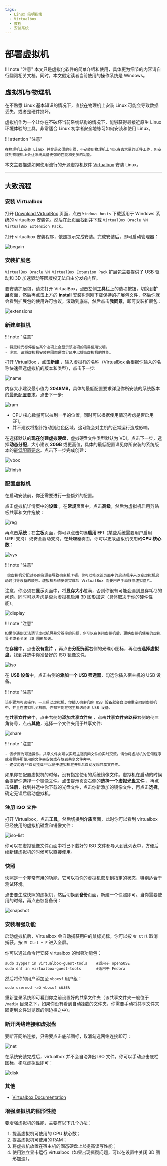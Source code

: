 ```yaml
---
tags:
  - Linux 简明指南
  - Virtualbox
  - 教程
  - 安装系统
---
```


# 部署虚拟机

!!! note "注意"
    本文只是虚拟化软件的简单介绍和使用，具体更为细节的内容请自行翻阅相关文档。同时，本文假定读者当前使用的操作系统是 Windows。

## 虚拟机与物理机

在不熟悉 Linux 基本知识的情况下，直接在物理机上安装 Linux 可能会导致数据丢失，或者是硬件损坏。

虚拟机作为一个让你在不破坏当前系统结构的情况下，能够获得最接近原生 Linux 环境体验的工具。非常适合 Linux 初学者安全地练习如何安装和使用 Linux。

!!! attention "注意"

    在物理机上安装 Linux 并非是必须的步骤，不安装到物理机上可以省去大量的迁移工作，但安装到物理机上会让系统具备更强的性能和更多的功能。  

本文主要描述如何使用流行的开源虚拟机软件 [Virtualbox](https://www.virtualbox.org/) 安装 Linux。

----

## 大致流程

### 安装 Virtualbox

打开 [Download VirtualBox](https://www.virtualbox.org/wiki/Downloads) 页面，点击 `Windows hosts` 下载适用于 Windows 系统的 virtualbox 安装包。然后在此页面找到并下载 `VirtualBox Oracle VM VirtualBox Extension Pack`。

打开 virtualbox 安装程序，依照提示完成安装。完成安装后，即可启动管理器：

![begain](./images/vm/vbox-begain.png)

### 安装扩展包

`VirtualBox Oracle VM VirtualBox Extension Pack` 扩展包主要提供了 USB 驱动和 3D 加速驱动等因版权无法自由分发的内容。

要安装扩展包，请先打开 VirtualBox，点击左侧**工具**栏上的选项按钮，切换到**扩展**页面，然后再点击上方的 **install** 安装你刚刚下载保持的扩展包文件，然后你就会看到扩展包的使用许可协议，滚动到底端，然后点击**我同意**，即可安装扩展包：

![extensions](./images/vm/vm-install-expak.gif)

### 新建虚拟机

!!! note "注意"

    - 将鼠标光标停留在某个选项上会显示该选项的简易使用说明。  
    - 注意，请将虚拟机安装在固态硬盘分区中以提高虚拟机的性能。  

打开 VirtualBox ，点击**新建** ，输入虚拟机的名称（VirtualBox 会根据你输入的名称快速筛选虚拟机的版本和类型），点击下一步:

![name](./images/vm/vbox-vm1.png)

内存大小建议最小值为 **2048MB**，具体的最低配置要求详见你所安装的系统版本的[最低配置要求](./prepare.md)。点击下一步:

![ram](./images/vm/vbox-vm2.png)

- CPU 核心数量可以拉到一半的位置，同时可以根据使用情况考虑是否启用 EFI。
- 并不建议将指针拖动到红色区域，这可能会对主机的正常运行造成影响。

在选择默认的**现在创建虚拟硬盘**，虚拟硬盘文件类型默认为 VDI。点击下一步，选择**动态分配**，大小建议 **20GB** 或更高值，具体的最低配置详见你所安装的系统版本的[最低配置要求](./prepare.md)。点击下一步完成创建：

![vbox](./images/vm/vbox-vm3.png)

![finish](./images/vm/vbox-vm4.png)

### 配置虚拟机

在启动安装前，你还需要进行一些额外的配置。

点击虚拟机详情页中的**设置** ，在**常规**页面中，点击**高级**，然后为虚拟机启用剪贴板共享和文件拖放：

![reg](./images/vm/vbox-conf-reg.png)

再点击**系统**；在**主板**页面，你可以点击勾选**启用 EFI**（某些系统需要用户启用 UEFI 支持）或安全启动支持。在**处理器**页面，你可以更改虚拟机使用的**CPU 核心数**：

![sys](./images/vm/vbox-conf-sys.png)

!!! note "注意"

     给虚拟机分配过多的资源会导致宿主机卡顿。你可以修改该页面中的启动顺序来改变虚拟机启动时引导设备的顺序。虚拟机系统安装完成后 VirtualBox 需要用户手动移除虚拟盘片。

注意，你必须在**显示**页面中，将**显存大小**拉满，否则你很有可能会遇到显存耗尽的问题。同时可以考虑是否为虚拟机启用 3D 图形加速（具体取决于你的硬件性能）。 

![display](./images/vm/vbox-conf-display.png)

!!! note "注意"

    如果你遇到无法调节虚拟机屏幕分辨率的问题，你可以在关闭虚拟机后，更换虚拟机使用的虚拟显卡或者关闭 3D 图形加速。

在**存储**中，点击**没有盘片** ，再点击**分配光驱**右侧的光碟小图标，再点击**选择虚拟盘**，找到并选中你准备好的 ISO 镜像文件。 

![iso](./images/vm/vbox-conf-iso.png)

在 **USB 设备**中，点击右侧的**添加一个 USB 筛选器**，勾选你插入宿主机的 USB 设备。

!!! note "注意"

    该步骤为可选操作。一旦启动虚拟机，你插入宿主机的 USB 设备就会自动被重定向到虚拟机中，并且在虚拟机关机前，你都不能在宿主机访问该 USB 设备。

在**共享文件夹**中，点击右侧的**添加共享文件夹** ，点击**共享文件夹路径**右侧的倒三角符号，点击**其他**，选择一个文件夹用于共享文件:

![share](./images/vm/vbox-conf-share.png)

!!! note "注意"

    - 该步骤为可选操作。共享文件夹可以实现主宿机间文件的实时交流。请勿将虚拟机的任何程序或者程序所使用的文件夹安装或存放到共享文件夹中。  
    - 建议勾选**自动挂载**以便于虚拟机在开机后自动发现共享文件夹。

如果你在配置虚拟机的时候，没有指定使用的系统镜像文件。虚拟机在启动的时候会提醒你选择一个镜像文件。点击提示页面右侧的**选择一个虚拟光盘文件** ，再点击**注册**，找到并选中你下载的光盘文件，点击你新添加的镜像文件，再点击**选择**，确定无误后启动虚拟机。

### 注册 ISO 文件

打开 Virtualbox，点击**工具**，然后切换到**介质**页面，此时你可以看到 virtualbox 已经使用的虚拟机磁盘和镜像文件：

![iso-list](./images/vm/vbox-iso-man.gif)

你可以在虚拟镜像文件页面中将已下载好的 ISO 文件都导入到此列表中，方便后续新建虚拟机的时候可以直接使用。

### 快照

快照是一个非常有用的功能，它可以将你的虚拟机恢复到指定的状态，特别适合于测试环境。

点击要生成快照的虚拟机，然后切换到**备份**页面，新建一个快照即可。当你需要使用的时候，再点击恢复备份：

![snapshot](./images/vm/vbox-snapshot.gif)

### 安装增强功能

启动虚拟机后，Virtualbox 会自动捕获用户的鼠标光标，你可以按 `右 Ctrl` 取消捕获。按 `右 Ctrl + F` 进入全屏。

你可以通过命令行安装 virtualbox 的增强功能包：

```
sudo zypper in virtualbox-guest-tools    #适用于 openSUSE
sudo dnf in virtualbox-guest-tools       #适用于 Fedora
```

然后将你的用户添加至 `vboxsf` 用户组：

```
sudo usermod -aG vboxsf $USER
```

重新登录系统即可看到你之前设置好的共享文件夹（该共享文件夹一般位于 `/media` 目录之下，如果你没有看到自动挂载的文件夹，你需要手动将共享文件夹固定到文件浏览器的侧边栏之中）。

### 断开网络连接和虚拟盘

要断开网络连接，只需要点击底部图标，取消勾选网络连接即可：

![net](./images/vm/vbox-net.png)

在系统安装完成后，virtualbox 并不会自动弹出 ISO 文件，你可以手动点击底栏图标，移除虚拟盘即可：

![disk](./images/vm/vbox-disk.png)

### 其他

- [Virtualbox Documentation](https://www.virtualbox.org/wiki/Documentation)

### 增强虚拟机的图形性能

要增强虚拟机的性能，主要有以下几个办法：

1. 提高虚拟机可使用的 CPU 核心数；
2. 提高虚拟机可使用的 RAM；
3. 将虚拟机放置在宿主机的固态硬盘上以提高读写性能；
4. 使用独立显卡运行 virtualbox（如果出现撕裂问题，可以在设置中关闭 3D 图形加速）。